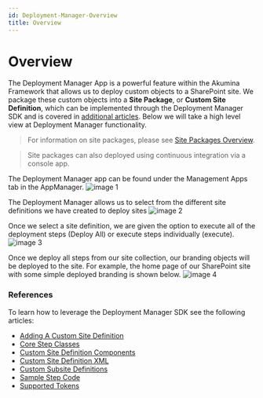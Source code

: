 ```yaml
---
id: Deployment-Manager-Overview
title: Overview
---
```


# Overview
The Deployment Manager App is a powerful feature within the Akumina Framework that allows us to deploy custom objects to a SharePoint site. We package these custom objects into a **Site Package**, or **Custom Site Definition**, which can be implemented through the Deployment Manager SDK and is covered in [additional articles](https://github.com/akumina/AkuminaDev/wiki/Site-Creator:-Overview#references). Below we will take a high level view at Deployment Manager functionality.

> For information on site packages, please see [Site Packages Overview](https://github.com/akumina/AkuminaDev/wiki/Site-Package-Overview).

> Site packages can also deployed using continuous integration via a console app.

The Deployment Manager app can be found under the Management Apps tab in the AppManager.
![image 1](https://akumina.azureedge.net/wiki/training/images/site_creator/image1.png)

The Deployment Manager allows us to select from the different site definitions we have created to deploy sites
![image 2](https://akumina.azureedge.net/wiki/training/images/site_creator/image2.png)

Once we select a site definition, we are given the option to execute all of the deployment steps (Deploy All) or execute steps individually (execute).
![image 3](https://akumina.azureedge.net/wiki/training/images/site_creator/image3.png)

Once we deploy all steps from our site collection, our branding objects will be deployed to the site. For example, the home page of our SharePoint site with some simple deployed branding is shown below.
![image 4](https://akumina.azureedge.net/wiki/training/images/site_creator/image4.png)

### References
To learn how to leverage the Deployment Manager SDK see the following articles:
* [Adding A Custom Site Definition](https://github.com/akumina/AkuminaDev/wiki/Deployment-Manager:-Adding-A-Custom-Site-Definition)
* [Core Step Classes](https://github.com/akumina/AkuminaDev/wiki/Deployment-Manager:-Core-Step-Classes)
* [Custom Site Definition Components](https://github.com/akumina/AkuminaDev/wiki/Deployment-Manager:-Custom-Site-Definition-Components)
* [Custom Site Definition XML](https://github.com/akumina/AkuminaDev/wiki/Deployment-Manager:-Custom-Site-Definition-XML)
* [Custom Subsite Definitions](https://github.com/akumina/AkuminaDev/wiki/Deployment-Manager:-Custom-Subsite-Definitions)
* [Sample Step Code](https://github.com/akumina/AkuminaDev/wiki/Deployment-Manager:-Sample-Step-Code)
* [Supported Tokens](https://github.com/akumina/AkuminaDev/wiki/Deployment-Manager:-Supported-Tokens)